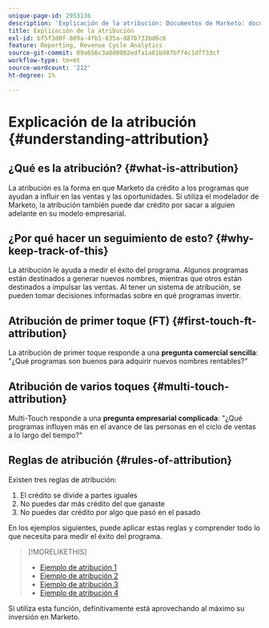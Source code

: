 ```yaml
---
unique-page-id: 2953136
description: 'Explicación de la atribución: Documentos de Marketo: documentación del producto'
title: Explicación de la atribución
exl-id: bf5f3d0f-809a-4fb1-835a-d87b733bd6c6
feature: Reporting, Revenue Cycle Analytics
source-git-commit: 09a656c3a0d0002edfa1a61b987bff4c1dff33cf
workflow-type: tm+mt
source-wordcount: '212'
ht-degree: 1%

---
```


# Explicación de la atribución {#understanding-attribution}

## ¿Qué es la atribución? {#what-is-attribution}

La atribución es la forma en que Marketo da crédito a los programas que ayudan a influir en las ventas y las oportunidades. Si utiliza el modelador de Marketo, la atribución también puede dar crédito por sacar a alguien adelante en su modelo empresarial.

## ¿Por qué hacer un seguimiento de esto? {#why-keep-track-of-this}

La atribución le ayuda a medir el éxito del programa. Algunos programas están destinados a generar nuevos nombres, mientras que otros están destinados a impulsar las ventas. Al tener un sistema de atribución, se pueden tomar decisiones informadas sobre en qué programas invertir.

## Atribución de primer toque (FT) {#first-touch-ft-attribution}

La atribución de primer toque responde a una **pregunta comercial sencilla**: &quot;¿Qué programas son buenos para adquirir nuevos nombres rentables?&quot;

## Atribución de varios toques {#multi-touch-attribution}

Multi-Touch responde a una **pregunta empresarial complicada**: &quot;¿Qué programas influyen más en el avance de las personas en el ciclo de ventas a lo largo del tiempo?&quot;

## Reglas de atribución {#rules-of-attribution}

Existen tres reglas de atribución:

1. El crédito se divide a partes iguales
1. No puedes dar más crédito del que ganaste
1. No puedes dar crédito por algo que pasó en el pasado

En los ejemplos siguientes, puede aplicar estas reglas y comprender todo lo que necesita para medir el éxito del programa.

>[!MORELIKETHIS]
>
>* [Ejemplo de atribución 1](/help/marketo/product-docs/reporting/revenue-cycle-analytics/revenue-tools/attribution/attribution-example-1.md)
>* [Ejemplo de atribución 2](/help/marketo/product-docs/reporting/revenue-cycle-analytics/revenue-tools/attribution/attribution-example-2.md)
>* [Ejemplo de atribución 3](/help/marketo/product-docs/reporting/revenue-cycle-analytics/revenue-tools/attribution/attribution-example-3.md)
>* [Ejemplo de atribución 4](/help/marketo/product-docs/reporting/revenue-cycle-analytics/revenue-tools/attribution/attribution-example-4.md)

Si utiliza esta función, definitivamente está aprovechando al máximo su inversión en Marketo.
